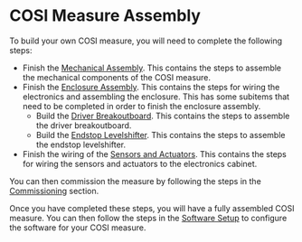 # COSI Measure Assembly

To build your own COSI measure, you will need to complete the following steps:

- Finish the [Mechanical Assembly](mechanical_assembly.md). This contains the steps to assemble the mechanical components of the COSI measure.
- Finish the [Enclosure Assembly](enclosure_assembly.md). This contains the steps for wiring the electronics and assembling the enclosure. This has some subitems that need to be completed in order to finish the enclosure assembly.
  - Build the [Driver Breakoutboard](rumba32/driver_breakoutboard_assembly.md). This contains the steps to assemble the driver breakoutboard.
  - Build the [Endstop Levelshifter](rumba32/endstop_levelshifter_assembly.md). This contains the steps to assemble the endstop levelshifter.
- Finish the wiring of the [Sensors and Actuators](wiring_sensor_actuators.md). This contains the steps for wiring the sensors and actuators to the electronics cabinet.

You can then commission the measure by following the steps in the [Commissioning](comissioning.md) section.

Once you have completed these steps, you will have a fully assembled COSI measure. You can then follow the steps in the [Software Setup](software_setup.md) to configure the software for your COSI measure.
